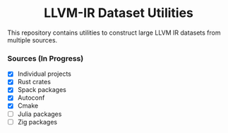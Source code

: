 <h1 align='center'>LLVM-IR Dataset Utilities</h1>

This repository contains utilities to construct large LLVM IR datasets from
multiple sources.

### Sources (In Progress)

- [x] Individual projects
- [x] Rust crates
- [x] Spack packages
- [x] Autoconf
- [x] Cmake
- [ ] Julia packages
- [ ] Zig packages
